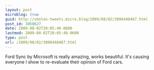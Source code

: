 ```yaml
---
layout: post
microblog: true
guid: http://vmstan-tweets.micro.blog/2009/08/02/3096448467.html
post_id: 3050627
date: 2009-08-02T20:05:40-0600
lastmod: 2009-08-02T20:05:40-0600
type: post
url: /2009/08/02/3096448467.html
---
```

Ford Sync by Microsoft is really amazing, works beautiful. It's causing everyone I show to re-evaluate their opinion of Ford cars.
